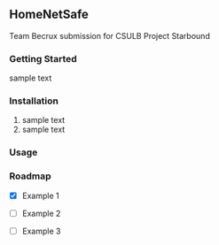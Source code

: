 ## HomeNetSafe
Team Becrux submission for CSULB Project Starbound

### Getting Started
sample text 

### Installation
1. sample text
2. sample text
   
### Usage

### Roadmap
- [x] Example 1
- [ ] Example 2
- [ ] Example 3

